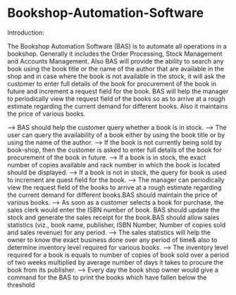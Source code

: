 # Bookshop-Automation-Software


Introduction:

   The Bookshop Automation Software (BAS) is to automate all operations in a bookshop.
Generally it includes the Order Processing, Stock Management and Accounts Management. Also
BAS will provide the ability to search any book using the book title or the name of the author
that are available in the shop and in case where the book is not available in the stock, it will ask
the customer to enter full details of the book for procurement of the book in future and
increment a request field for the book.
BAS will help the manager to periodically view the request field of the books so as to arrive at a
rough estimate regarding the current demand for different books. Also it maintains the price of
various books.

--> BAS should help the customer query whether a book is in stock. 
--> The user can query the availability of a book either by using the book title or by using
the name of the author. 
--> If the book is not currently being sold by book-shop, then the customer is asked to enter
full details of the book for procurement of the book in future. 
--> If a book is in stock, the exact number of copies available and rack number in which the
book is located should be displayed. 
--> If a book is not in stock, the query for book is used to increment are quest field for the
book. 
--> The manager can periodically view the request field of the books to arrive at a rough
estimate regarding the current demand for different books.BAS should maintain the
price of various books.
--> As soon as a customer selects a book for purchase, the sales clerk would enter the
ISBN number of book. BAS should update the stock and generate the sales receipt for
the book.BAS should allow sales statistics (viz., book name, publisher, ISBN Number,
Number of copies sold and sales revenue) for any period. 
--> The sales statistics will help the owner to know the exact business done over any period
of time& also to determine inventory level required for various books.
--> The inventory level required for a book is equals to number of copies of book sold over a
period of two weeks multiplied by average number of days it takes to procure the book
from its publisher. 
--> Every day the book shop owner would give a command for the BAS to print the books
which have fallen below the threshold
